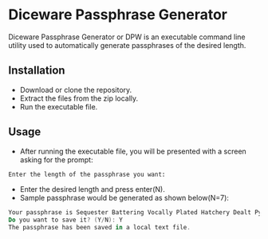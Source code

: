 # Diceware Passphrase Generator

Diceware Passphrase Generator or DPW is an executable command line utility used to automatically generate passphrases of the desired length.

## Installation

- Download or clone the repository.
- Extract the files from the zip locally.
- Run the executable file.


## Usage
- After running the executable file, you will be presented with a screen asking for the prompt:
```bash
Enter the length of the passphrase you want: 
```
- Enter the desired length and press enter(N).
- Sample passphrase would be generated as shown below(N=7):
```ps1
Your passphrase is Sequester Battering Vocally Plated Hatchery Dealt Python.
Do you want to save it? (Y/N): Y
The passphrase has been saved in a local text file.
```
